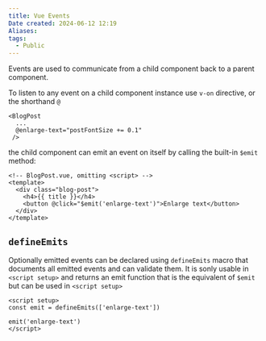```yaml
---
title: Vue Events
Date created: 2024-06-12 12:19
Aliases:
tags: 
  - Public
---
```


Events are used to communicate from a child component back to a parent component.

To listen to any event on a child component instance use `v-on` directive, or the shorthand `@`
```vue
<BlogPost
  ...
  @enlarge-text="postFontSize += 0.1"
 />
 ```
the child component can emit an event on itself by calling the built-in `$emit` method:
```vue
<!-- BlogPost.vue, omitting <script> -->
<template>
  <div class="blog-post">
    <h4>{{ title }}</h4>
    <button @click="$emit('enlarge-text')">Enlarge text</button>
  </div>
</template>
```


## `defineEmits`
Optionally emitted events can be declared using `defineEmits` macro that documents all emitted events and can validate them.
It is sonly usable in `<script setup>` and returns an emit function that is the equivalent of `$emit` but can be used in `<script setup>`

```vue
<script setup>
const emit = defineEmits(['enlarge-text'])

emit('enlarge-text')
</script>
```